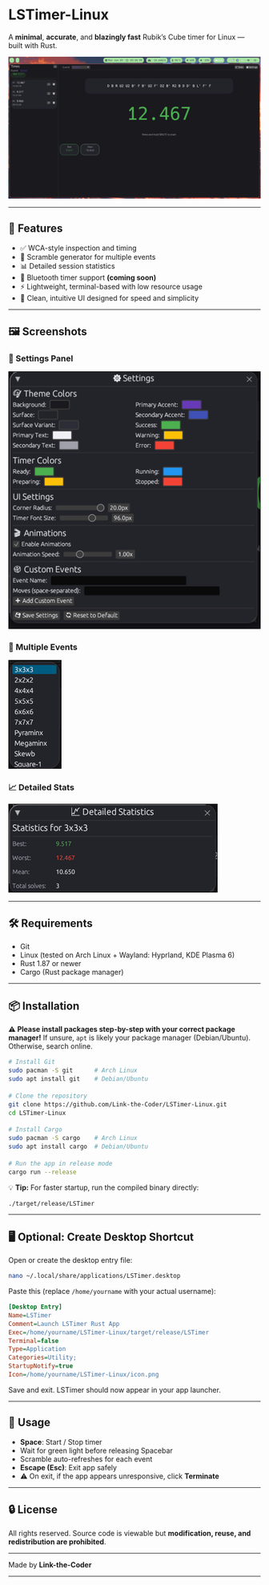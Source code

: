 # **LSTimer-Linux**

A **minimal**, **accurate**, and **blazingly fast** Rubik’s Cube timer for Linux — built with Rust.

![Overview](screenshots/overview.png)

---

## 🚀 Features

* ✅ WCA-style inspection and timing
* 🎯 Scramble generator for multiple events
* 📊 Detailed session statistics
* 🔗 Bluetooth timer support **(coming soon)**
* ⚡ Lightweight, terminal-based with low resource usage
* 🧠 Clean, intuitive UI designed for speed and simplicity

---

## 🖼️ Screenshots

### 🔧 Settings Panel

![Settings](screenshots/settings.png)

### 🧩 Multiple Events

![Multiple Events](screenshots/multiple-events.png)

### 📈 Detailed Stats

![Stats](screenshots/detailed-stats.png)

---

## 🛠️ Requirements

* Git
* Linux (tested on Arch Linux + Wayland: Hyprland, KDE Plasma 6)
* Rust 1.87 or newer
* Cargo (Rust package manager)

---

## 📦 Installation

**⚠️ Please install packages step-by-step with your correct package manager!**
If unsure, `apt` is likely your package manager (Debian/Ubuntu). Otherwise, search online.

```bash
# Install Git
sudo pacman -S git      # Arch Linux
sudo apt install git    # Debian/Ubuntu

# Clone the repository
git clone https://github.com/Link-the-Coder/LSTimer-Linux.git
cd LSTimer-Linux

# Install Cargo
sudo pacman -S cargo    # Arch Linux
sudo apt install cargo  # Debian/Ubuntu

# Run the app in release mode
cargo run --release
```

💡 **Tip:** For faster startup, run the compiled binary directly:

```bash
./target/release/LSTimer
```

---

## 🖥️ Optional: Create Desktop Shortcut

Open or create the desktop entry file:

```bash
nano ~/.local/share/applications/LSTimer.desktop
```

Paste this (replace `/home/yourname` with your actual username):

```ini
[Desktop Entry]
Name=LSTimer
Comment=Launch LSTimer Rust App
Exec=/home/yourname/LSTimer-Linux/target/release/LSTimer
Terminal=false
Type=Application
Categories=Utility;
StartupNotify=true
Icon=/home/yourname/LSTimer-Linux/icon.png
```

Save and exit.
LSTimer should now appear in your app launcher.

---

## 🧠 Usage

* **Space**: Start / Stop timer
* Wait for green light before releasing Spacebar
* Scramble auto-refreshes for each event
* **Escape (Esc)**: Exit app safely
* ⚠️ On exit, if the app appears unresponsive, click **Terminate**

---

## 🔒 License

All rights reserved.
Source code is viewable but **modification, reuse, and redistribution are prohibited**.

---

Made by **Link-the-Coder**

---
